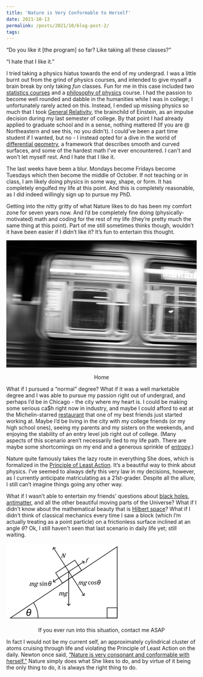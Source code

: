 ```yaml
---
title: 'Nature is Very Conformable to Herself'
date: 2021-10-13
permalink: /posts/2021/10/blog-post-2/
tags:
---
```

“Do you like it [the program] so far? Like taking all these classes?”

“I hate that I like it.”

I tried taking a physics hiatus towards the end of my undergrad.  I was a little burnt out from the grind of physics courses, and intended to give myself a brain break by only taking *fun* classes.  Fun for me in this case included two [statistics courses](http://daviddalpiaz.github.io/appliedstats/) and a [philosophy of physics](https://blogs.scientificamerican.com/observations/physics-needs-philosophy-philosophy-needs-physics/) course. I had the passion to become well rounded and dabble in the humanities while I was in college; I unfortunately rarely acted on this.  Instead, I ended up missing physics so much that I took [General Relativity](https://en.wikipedia.org/wiki/Einstein_field_equations), the brainchild of Einstein, as an impulse decision during my last semester of college.  By that point I had already applied to graduate school and in a sense, nothing mattered (If you are @ Northeastern and see this, no you didn't).  I could’ve been a part time student if I wanted, but no - I instead opted for a dive in the world of [differential geometry](https://en.wikipedia.org/wiki/Differential_geometry), a framework that describes smooth and curved surfaces, and some of the hardest math I've ever encountered. I can't and won't let myself rest. And I hate that I like it.

The last weeks have been a blur.  Mondays become Fridays become Tuesdays which then become the middle of October.  If not teaching or in class, I am likely doing physics in some way, shape, or form.  It has completely engulfed my life at this point.  And this is completely reasonable, as I did indeed willingly sign up to pursue my PhD.  

Getting into the nitty gritty of what Nature likes to do has been my comfort zone for seven years now.  And I’d be completely fine doing (physically-motivated) math and coding for the rest of my life (they’re pretty much the same thing at this point).  Part of me still sometimes thinks though, wouldn’t it have been easier if I didn’t like it? It’s fun to entertain this thought.

![L](/images/L.JPG)
<p align="center">
  Home
</p>

What if I pursued a “normal” degree?  What if it was a well marketable degree and I was able to pursue my passion right out of undergrad, and perhaps I’d be in Chicago - the city where my heart is. I could be making some serious ca$h right now in industry, and maybe I could afford to eat at the Michelin-starred [restaurant](https://venteuxchicago.com) that one of my best friends just started working at.  Maybe I’d be living in the city with my college friends (or my high school ones), seeing my parents and my sisters on the weekends, and enjoying the stability of an entry level job right out of college. (Many aspects of this scenario aren’t necessarily tied to my life path.  There are maybe some shortcomings on my end and a generous sprinkle of [entropy](https://en.wikipedia.org/wiki/Entropy_(statistical_thermodynamics)).)

Nature quite famously takes the lazy route in everything She does, which is formalized in the [Principle of Least Action](https://en.wikipedia.org/wiki/Stationary-action_principle).  It’s a beautiful way to think about physics.  I’ve seemed to always defy this very law in my decisions, however, as I currently anticipate matriculating as a 21st-grader. Despite all the allure, I still can’t imagine things going any other way.

What if I wasn’t able to entertain my friends' questions about [black holes](https://eventhorizontelescope.org/blog/astronomers-image-magnetic-fields-edge-m87s-black-hole), [antimatter](https://en.wikipedia.org/wiki/Antimatter), and all the other beautiful moving parts of the Universe? What if I didn’t know about the mathematical beauty that is [Hilbert space](https://en.wikipedia.org/wiki/Hilbert_space)? What if I didn’t think of classical mechanics every time I saw a block (which I’m actually treating as a point particle) on a frictionless surface inclined at an angle *θ*? Ok, I still haven't seen that last scenario in daily life yet; still waiting.

![FBD](/images/free_body.JPG)
<p align="center">
  If you ever run into this situation, contact me ASAP
</p>


In fact I would not be my current self, an approximately cylindrical cluster of atoms cruising through life and violating the Principle of Least Action on the daily.  Newton once said, [“Nature is very consonant and conformable with herself.”](https://onlinelibrary.wiley.com/doi/abs/10.1002/cplx.6130010404) Nature simply does what She likes to do, and by virtue of it being the only thing to do, it is always the right thing to do.
